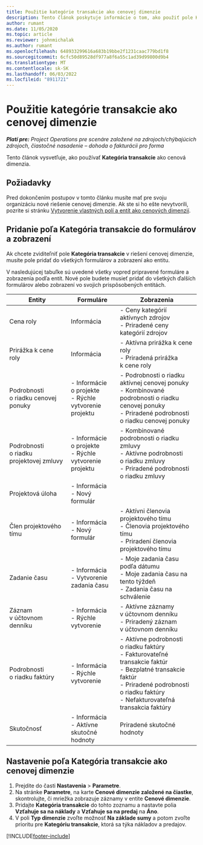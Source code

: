 ```yaml
---
title: Použitie kategórie transakcie ako cenovej dimenzie
description: Tento článok poskytuje informácie o tom, ako použiť pole Kategória transakcie ako cenovú dimenziu.
author: rumant
ms.date: 11/05/2020
ms.topic: article
ms.reviewer: johnmichalak
ms.author: rumant
ms.openlocfilehash: 648933299616a683b19bbe2f1231caac779bd1f8
ms.sourcegitcommit: 6cfc50d89528df977a8f6a55c1ad39d99800d9b4
ms.translationtype: MT
ms.contentlocale: sk-SK
ms.lasthandoff: 06/03/2022
ms.locfileid: "8911721"
---
```

# <a name="use-transaction-category-as-a-pricing-dimension"></a>Použitie kategórie transakcie ako cenovej dimenzie


_**Platí pre:** Project Operations pre scenáre založené na zdrojoch/chýbajúcich zdrojoch, čiastočné nasadenie – dohoda o fakturácii pro forma_


Tento článok vysvetľuje, ako používať **Kategória transakcie** ako cenová dimenzia. 

## <a name="prerequisites"></a>Požiadavky
Pred dokončením postupov v tomto článku musíte mať pre svoju organizáciu nové riešenie cenovej dimenzie. Ak ste si ho ešte nevytvorili, pozrite si stránku [Vytvorenie vlastných polí a entít ako cenových dimenzií](create-custom-fields-entities-pricing-dimensions.md).

## <a name="add-the-transaction-category-field-to-forms-and-views"></a>Pridanie poľa Kategória transakcie do formulárov a zobrazení
Ak chcete zviditeľniť pole **Kategória transakcie** v riešení cenovej dimenzie, musíte pole pridať do všetkých formulárov a zobrazení ako entitu.

V nasledujúcej tabuľke sú uvedené všetky vopred pripravené formuláre a zobrazenia podľa entít. Nové pole budete musieť pridať do všetkých ďalších formulárov alebo zobrazení vo svojich prispôsobených entitách.

|  Entity        | Formuláre     |Zobrazenia        |
| ------------------------------|---------------------------------|----------------------------------|
|  Cena roly| Informácia |- Ceny kategórií aktívnych zdrojov<br> - Priradené ceny kategórií zdrojov |
|  Prirážka k cene roly| Informácia|- Aktívna prirážka k cene roly<br>- Priradená prirážka k cene roly |
|  Podrobnosti o riadku cenovej ponuky|- Informácie o projekte<br>- Rýchle vytvorenie projektu| - Podrobnosti o riadku aktívnej cenovej ponuky<br>- Kombinované podrobnosti o riadku cenovej ponuky<br>- Priradené podrobnosti o riadku cenovej ponuky |
|  Podrobnosti o riadku projektovej zmluvy|- Informácie o projekte<br>- Rýchle vytvorenie projektu|- Kombinované podrobnosti o riadku zmluvy<br>- Aktívne podrobnosti o riadku zmluvy<br>- Priradené podrobnosti o riadku zmluvy |
|  Projektová úloha|- Informácia<br>- Nový formulár| &nbsp; |
|  Člen projektového tímu|- Informácia<br>- Nový formulár|- Aktívni členovia projektového tímu<br>- Členovia projektového tímu<br>- Priradení členovia projektového tímu |
|  Zadanie času|- Informácia<br>- Vytvorenie zadania času|- Moje zadania času podľa dátumu<br>- Moje zadania času na tento týždeň<br>- Zadania času na schválenie|
|  Záznam v účtovnom denníku|- Informácia<br>- Rýchle vytvorenie|- Aktívne záznamy v účtovnom denníku<br>- Priradený záznam v účtovnom denníku|
|  Podrobnosti o riadku faktúry|- Informácia<br>- Rýchle vytvorenie|- Aktívne podrobnosti o riadku faktúry<br>- Fakturovateľné transakcie faktúr<br>- Bezplatné transakcie faktúr<br>- Priradené podrobnosti o riadku faktúry <br>- Nefakturovateľná transakcia faktúry|
|  Skutočnosť|- Informácia<br>- Aktívne skutočné hodnoty| Priradené skutočné hodnoty |

## <a name="set-up-the-transaction-category-field-as-a-pricing-dimension"></a>Nastavenie poľa Kategória transakcie ako cenovej dimenzie

1. Prejdite do časti **Nastavenia** > **Parametre**. 
2. Na stránke **Parametre**, na karte **Cenové dimenzie založené na čiastke**, skontrolujte, či mriežka zobrazuje záznamy v entite **Cenové dimenzie**.
3. Pridajte **Kategória transakcie** do tohto zoznamu a nastavte polia **Vzťahuje sa na náklady** a **Vzťahuje sa na predaj** na **Áno**.
4. V poli **Typ dimenzie** zvoľte možnosť **Na základe sumy** a potom zvoľte prioritu pre **Kategóriu transakcie**, ktorá sa týka nákladov a predajov.


[!INCLUDE[footer-include](../includes/footer-banner.md)]